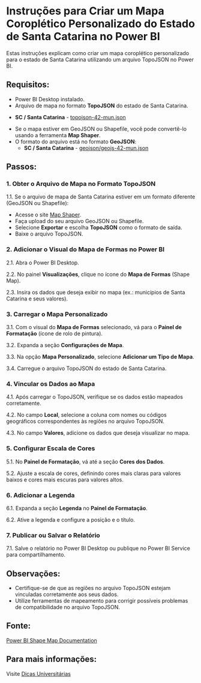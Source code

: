 # Instruções para Criar um Mapa Coroplético Personalizado do Estado de Santa Catarina no Power BI

Estas instruções explicam como criar um mapa coroplético personalizado para o estado de Santa Catarina utilizando um arquivo TopoJSON no Power BI.

## Requisitos:
- Power BI Desktop instalado.
- Arquivo de mapa no formato **TopoJSON** do estado de Santa Catarina.

 * **SC / Santa Catarina** - [topojson-42-mun.json](topojson/topojson-42-mun.json)


  - Se o mapa estiver em GeoJSON ou Shapefile, você pode convertê-lo usando a ferramenta **Map Shaper**.
  - O formato do arquivo está no formato **GeoJSON**:
    * **SC / Santa Catarina** - [geojson/geojs-42-mun.json](geojson/geojs-42-mun.json)





## Passos:

### 1. Obter o Arquivo de Mapa no Formato TopoJSON
1.1. Se o arquivo de mapa de Santa Catarina estiver em um formato diferente (GeoJSON ou Shapefile):
  - Acesse o site [Map Shaper](https://mapshaper.org/).
  - Faça upload do seu arquivo GeoJSON ou Shapefile.
  - Selecione **Exportar** e escolha **TopoJSON** como o formato de saída.
  - Baixe o arquivo TopoJSON.

### 2. Adicionar o Visual do Mapa de Formas no Power BI
2.1. Abra o Power BI Desktop.

2.2. No painel **Visualizações**, clique no ícone do **Mapa de Formas** (Shape Map).

2.3. Insira os dados que deseja exibir no mapa (ex.: municípios de Santa Catarina e seus valores).

### 3. Carregar o Mapa Personalizado
3.1. Com o visual do **Mapa de Formas** selecionado, vá para o **Painel de Formatação** (ícone de rolo de pintura).

3.2. Expanda a seção **Configurações de Mapa**.

3.3. Na opção **Mapa Personalizado**, selecione **Adicionar um Tipo de Mapa**.

3.4. Carregue o arquivo TopoJSON do estado de Santa Catarina.

### 4. Vincular os Dados ao Mapa
4.1. Após carregar o TopoJSON, verifique se os dados estão mapeados corretamente.

4.2. No campo **Local**, selecione a coluna com nomes ou códigos geográficos correspondentes às regiões no arquivo TopoJSON.

4.3. No campo **Valores**, adicione os dados que deseja visualizar no mapa.

### 5. Configurar Escala de Cores
5.1. No **Painel de Formatação**, vá até a seção **Cores dos Dados**.

5.2. Ajuste a escala de cores, definindo cores mais claras para valores baixos e cores mais escuras para valores altos.

### 6. Adicionar a Legenda
6.1. Expanda a seção **Legenda** no **Painel de Formatação**.

6.2. Ative a legenda e configure a posição e o título.

### 7. Publicar ou Salvar o Relatório
7.1. Salve o relatório no Power BI Desktop ou publique no Power BI Service para compartilhamento.

## Observações:
- Certifique-se de que as regiões no arquivo TopoJSON estejam vinculadas corretamente aos seus dados.
- Utilize ferramentas de mapeamento para corrigir possíveis problemas de compatibilidade no arquivo TopoJSON.

## Fonte:
[Power BI Shape Map Documentation](https://learn.microsoft.com/pt-br/power-bi/visuals/desktop-shape-map)

## Para mais informações:
Visite [Dicas Universitárias](https://www.dicasuniversitarias.com.br/)
